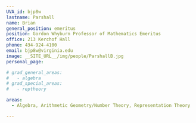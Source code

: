 ```yaml
---
UVA_id: bjp8w
lastname: Parshall
name: Brian
general_position: emeritus
position: Gordon Whyburn Professor of Mathematics Emeritus
office: 213 Kerchof Hall
phone: 434-924-4100
email: bjp8w@virginia.edu
image: __SITE_URL__/img/people/ParshallB.jpg
personal_page:

# grad_general_areas:
#   - algebra
# grad_special_areas:
#   - reptheory

areas:
  - Algebra, Arithmetic Geometry/Number Theory, Representation Theory

---
```

